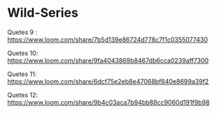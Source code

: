 # Wild-Series


Quetes 9 : 
https://www.loom.com/share/7b5d139e86724d778c7f1c0355077430


Quetes 10:
https://www.loom.com/share/9fa4043869b8467db6cca0239aff7300

Quetes 11:
https://www.loom.com/share/6dcf75e2eb8e47068bf840e8699a39f2

Quetes 12:
https://www.loom.com/share/9b4c03aca7b94bb88cc9060d191f9b98
